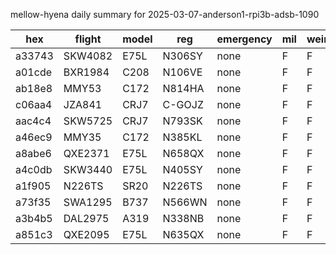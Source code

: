 mellow-hyena daily summary for 2025-03-07-anderson1-rpi3b-adsb-1090

|hex|flight|model|reg|emergency|mil|weirdo|
|--|--|--|--|--|--|--|
|a33743|SKW4082|E75L|N306SY|none|F|F|
|a01cde|BXR1984|C208|N106VE|none|F|F|
|ab18e8|MMY53|C172|N814HA|none|F|F|
|c06aa4|JZA841|CRJ7|C-GOJZ|none|F|F|
|aac4c4|SKW5725|CRJ7|N793SK|none|F|F|
|a46ec9|MMY35|C172|N385KL|none|F|F|
|a8abe6|QXE2371|E75L|N658QX|none|F|F|
|a4c0db|SKW3440|E75L|N405SY|none|F|F|
|a1f905|N226TS|SR20|N226TS|none|F|F|
|a73f35|SWA1295|B737|N566WN|none|F|F|
|a3b4b5|DAL2975|A319|N338NB|none|F|F|
|a851c3|QXE2095|E75L|N635QX|none|F|F|
